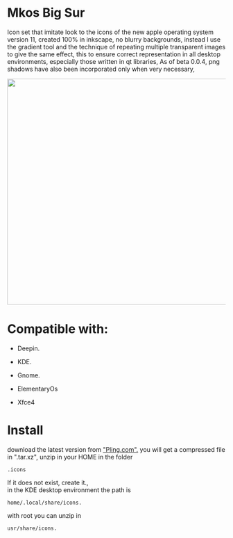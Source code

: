 # Mkos Big Sur

Icon set that imitate look to the icons of the new apple operating system version 11, created 100% in inkscape, no blurry backgrounds, instead I use the gradient tool and the technique of repeating multiple transparent images to give the same effect, this to ensure correct representation in all desktop environments, especially those written in qt libraries, As of beta 0.0.4, png shadows have also been incorporated only when very necessary,

<div align="center">
<img  src="https://raw.githubusercontent.com/zayronxio/Mkos-Big-Sur/master/preview-icons-apps/15.png"  width="520"/></div>

# Compatible with:
-   Deepin.  
    
-   KDE.  
    
-   Gnome.  
    
-   ElementaryOs  
    
-   Xfce4
# Install

download the latest version from ["Pling.com".](https://www.pling.com/p/1400021/#files-panel) 
you will get a compressed file in ".tar.xz", unzip in your HOME in the folder  

    .icons

If it does not exist, create it.,  
in the KDE desktop environment the path is  

    home/.local/share/icons. 

 
with root you can unzip in  

    usr/share/icons.
